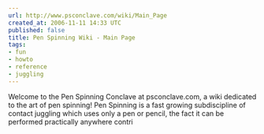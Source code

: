 ```yaml
---
url: http://www.psconclave.com/wiki/Main_Page
created_at: 2006-11-11 14:33 UTC
published: false
title: Pen Spinning Wiki - Main Page
tags:
- fun
- howto
- reference
- juggling
---
```


Welcome to the Pen Spinning Conclave at psconclave.com, a wiki dedicated to the art of pen spinning! Pen Spinning is a fast growing subdiscipline of contact juggling which uses only a pen or pencil, the fact it can be performed practically anywhere contri
